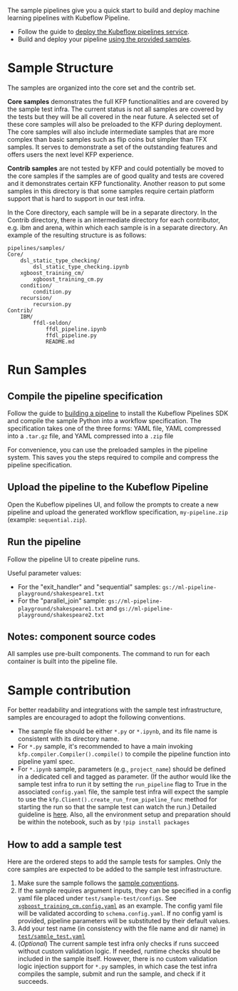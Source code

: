 The sample pipelines give you a quick start to build and deploy machine learning pipelines with Kubeflow Pipeline.

- Follow the guide to [deploy the Kubeflow pipelines service](https://www.kubeflow.org/docs/guides/pipelines/deploy-pipelines-service/).
- Build and deploy your pipeline [using the provided samples](https://www.kubeflow.org/docs/guides/pipelines/pipelines-samples/).

# Sample Structure

The samples are organized into the core set and the contrib set.

**Core samples** demonstrates the full KFP functionalities and are covered by the sample test infra.
The current status is not all samples are covered by the tests but they will be all covered in the near future.
A selected set of these core samples will also be preloaded to the KFP during deployment.
The core samples will also include intermediate samples that are
more complex than basic samples such as flip coins but simpler than TFX samples.
It serves to demonstrate a set of the outstanding features and offers users the next level KFP experience.

**Contrib samples** are not tested by KFP and could potentially be moved to
the core samples if the samples are of good quality and tests are covered and it demonstrates certain KFP functionality.
Another reason to put some samples in this directory is that some samples require certain
platform support that is hard to support in our test infra.

In the Core directory, each sample will be in a separate directory.
In the Contrib directory, there is an intermediate directory for each contributor,
e.g. ibm and arena, within which each sample is in a separate directory.
An example of the resulting structure is as follows:

```
pipelines/samples/
Core/
	dsl_static_type_checking/
		dsl_static_type_checking.ipynb
	xgboost_training_cm/
		xgboost_training_cm.py
	condition/
		condition.py
	recursion/
		recursion.py
Contrib/
	IBM/
		ffdl-seldon/
			ffdl_pipeline.ipynb
			ffdl_pipeline.py
			README.md
```

# Run Samples

## Compile the pipeline specification

Follow the guide to [building a pipeline](https://www.kubeflow.org/docs/guides/pipelines/build-pipeline/) to install the Kubeflow
Pipelines SDK and compile the sample Python into a workflow specification.
The specification takes one of the three forms: YAML file, YAML compressed into a `.tar.gz` file, and YAML compressed into a `.zip` file

For convenience, you can use the preloaded samples in the pipeline system. This saves you the steps required
to compile and compress the pipeline specification.

## Upload the pipeline to the Kubeflow Pipeline

Open the Kubeflow pipelines UI, and follow the prompts to create a new pipeline and upload the generated workflow
specification, `my-pipeline.zip` (example: `sequential.zip`).

## Run the pipeline

Follow the pipeline UI to create pipeline runs.

Useful parameter values:

- For the "exit_handler" and "sequential" samples: `gs://ml-pipeline-playground/shakespeare1.txt`
- For the "parallel_join" sample: `gs://ml-pipeline-playground/shakespeare1.txt` and `gs://ml-pipeline-playground/shakespeare2.txt`

## Notes: component source codes

All samples use pre-built components. The command to run for each container is built into the pipeline file.

# Sample contribution

For better readability and integrations with the sample test infrastructure, samples are encouraged to adopt the following conventions.

- The sample file should be either `*.py` or `*.ipynb`, and its file name is consistent with its directory name.
- For `*.py` sample, it's recommended to have a main invoking `kfp.compiler.Compiler().compile()` to compile the
  pipeline function into pipeline yaml spec.
- For `*.ipynb` sample, parameters (e.g., `project_name`)
  should be defined in a dedicated cell and tagged as parameter.
  (If the author would like the sample test infra to run it by setting the `run_pipeline` flag to True in
  the associated `config.yaml` file, the sample test infra will expect the sample to use the
  `kfp.Client().create_run_from_pipeline_func` method for starting the run so that the sample test can watch the run.)
  Detailed guideline is
  [here](https://github.com/nteract/papermill). Also, all the environment setup and
  preparation should be within the notebook, such as by `!pip install packages`

## How to add a sample test

Here are the ordered steps to add the sample tests for samples.
Only the core samples are expected to be added to the sample test infrastructure.

1. Make sure the sample follows the [sample conventions](#sample-contribution).
2. If the sample requires argument inputs, they can be specified in a config yaml file
   placed under `test/sample-test/configs`. See
   [`xgboost_training_cm.config.yaml`](https://github.com/kubeflow/pipelines/blob/master/test/sample-test/configs/xgboost_training_cm.config.yaml)
   as an example.
   The config yaml file will be validated according to `schema.config.yaml`.
   If no config yaml is provided, pipeline parameters will be substituted by their default values.
3. Add your test name (in consistency with the file name and dir name) in
   [`test/sample_test.yaml`](https://github.com/kubeflow/pipelines/blob/ecd93a50564652553260f8008c9a2d75ab907971/test/sample_test.yaml#L69)
4. (_Optional_) The current sample test infra only checks if runs succeed without custom validation logic.
   If needed, runtime checks should be included in the sample itself. However, there is no custom validation logic
   injection support for `*.py` samples, in which case the test infra compiles the sample, submit and run the sample, and check if it succeeds.
